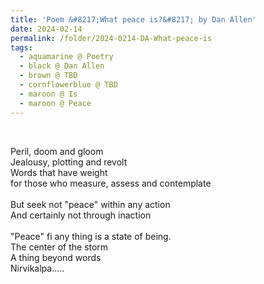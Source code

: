 ```yaml
---
title: 'Poem &#8217;What peace is?&#8217; by Dan Allen'
date: 2024-02-14
permalink: /folder/2024-0214-DA-What-peace-is
tags:
  - aquamarine @ Poetry
  - black @ Dan Allen
  - brown @ TBD
  - cornflowerblue @ TBD
  - maroon @ Is
  - maroon @ Peace
---
```


<br>

<p>
Peril, doom and gloom<br>
Jealousy, plotting and revolt<br>
Words that have weight<br>
for those who measure, assess and contemplate<br>
<br>
But seek not "peace" within any action<br>
And certainly not through inaction<br>
<br>
"Peace" fi any thing is a state of being.<br>
The center of the storm<br>
A thing beyond words<br>
Nirvikalpa.....<br>
</p>